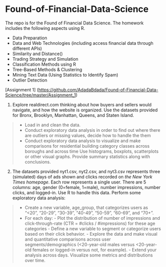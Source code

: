 # Found-of-Financial-Data-Science

The repo is for the Found of Financial Data Science. The homework includes the following aspects using R.

- Data Preparation
- Data and Web Technologies (including access financial data through different APIs)
- Similarity and Distance()
- Trading Strategy and Simulation
- Classification Methods using R
- Tree-Based Methods & Clustering
- Mining Text Data (Using Statistics to Identify Spam)
- Outlier Detection

[Assignment 1] (https://github.com/AdadaBdada/Found-of-Financial-Data-Science/tree/master/Assignment_1)

1. Explore realdirect.com thinking about how buyers and sellers would navigate, and how the website is organized. Use the datasets provided for Bronx, Brooklyn, Manhattan, Queens, and Staten Island.
> - Load in and clean the data.
> - Conduct exploratory data analysis in order to find out where there are outliers or missing values, decide how to handle the them
> - Conduct exploratory data analysis to visualize and make comparisons for residential building category classes across boroughs and across time Use histograms, boxplots, scatterplots or other visual graphs. Provide summary statistics along with  conclusions.


2. The datasets provided nyt1.csv, nyt2.csv, and nyt3.csv represents three (simulated) days of ads shown and clicks recorded on _the New York Times homepage_. Each row represents a single user. There are 5 columns: age, gender (0=female, 1=male), number impressions, number clicks, and logged-in. Use R to handle this data. Perform some exploratory data analysis:
> - Create a new variable, age_group, that categorizes users as “<20”, “20-29”, “30-39”, “40-49”, “50-59”, “60-69”, and “70+”.
> -  For each day:
     - Plot the distribution of number of impressions and click-through-rate (CTR = #clicks / #impressions) for these age categories
     - Define a new variable to segment or categorize users based on their click behavior.
     - Explore the data and make visual and quantitative comparisons across user segments/demographics (<20-year-old males versus <20-year-old females or logged-in versus not, for example).
     - Extend your analysis across days. Visualize some metrics and distributions over time. 
    

